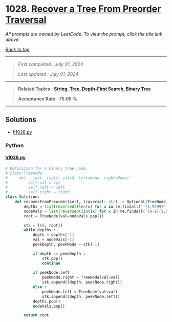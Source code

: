 # 1028. [Recover a Tree From Preorder Traversal](<https://leetcode.com/problems/recover-a-tree-from-preorder-traversal>)

*All prompts are owned by LeetCode. To view the prompt, click the title link above.*

*[Back to top](<../README.md>)*

------

> *First completed : July 01, 2024*
>
> *Last updated : July 01, 2024*

------

> **Related Topics** : **[String](<by_topic/String.md>), [Tree](<by_topic/Tree.md>), [Depth-First Search](<by_topic/Depth-First Search.md>), [Binary Tree](<by_topic/Binary Tree.md>)**
>
> **Acceptance Rate** : **75.05 %**

------

## Solutions

- [h1028.py](<../my-submissions/h1028.py>)
### Python
#### [h1028.py](<../my-submissions/h1028.py>)
```Python
# Definition for a binary tree node.
# class TreeNode:
#     def __init__(self, val=0, left=None, right=None):
#         self.val = val
#         self.left = left
#         self.right = right
class Solution:
    def recoverFromPreorder(self, traversal: str) -> Optional[TreeNode]:
        depths = list(reversed([len(x) for x in re.findall('-{1,9999}', traversal)]))
        nodeVals = list(reversed([int(x) for x in re.findall('[0-9]{1,9999}', traversal)]))
        root = TreeNode(val=nodeVals.pop())

        stk = [(0, root)]
        while depths :
            depth = depths[-1]
            val = nodeVals[-1]
            peekDepth, peekNode = stk[-1]

            if depth <= peekDepth :
                stk.pop()
                continue
            
            if peekNode.left :
                peekNode.right = TreeNode(val=val)
                stk.append((depth, peekNode.right))
            else :
                peekNode.left = TreeNode(val=val)
                stk.append((depth, peekNode.left))
            depths.pop()
            nodeVals.pop()

        return root

        

```

